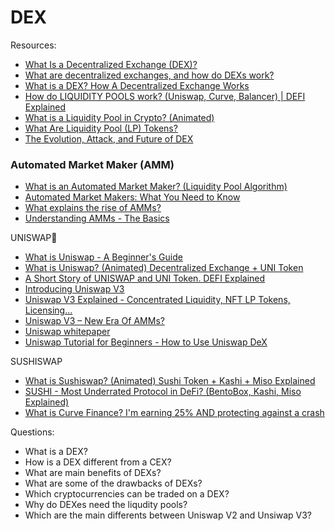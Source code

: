 # DEX


Resources:


* [What Is a Decentralized Exchange (DEX)?](https://academy.binance.com/en/articles/what-is-a-decentralized-exchange-dex#automated-market-makers-amm)
* [What are decentralized exchanges, and how do DEXs work?](https://cointelegraph.com/defi-101/what-are-decentralized-exchanges-and-how-do-dexs-work)
* [What is a DEX? How A Decentralized Exchange Works](https://www.youtube.com/watch?v=2tTVJL4bpTU)
* [How do LIQUIDITY POOLS work? (Uniswap, Curve, Balancer) | DEFI Explained](https://www.youtube.com/watch?v=cizLhxSKrAc&t=3s)
* [What is a Liquidity Pool in Crypto? (Animated)](https://www.youtube.com/watch?v=dVJzcFDo498)
* [What Are Liquidity Pool (LP) Tokens?](https://academy.binance.com/en/articles/what-are-liquidity-pool-lp-tokens)
* [The Evolution, Attack, and Future of DEX](https://blog.dodoex.io/the-evolution-attack-and-future-of-dex-53392064865d)

### Automated Market Maker (AMM)

* [What is an Automated Market Maker? (Liquidity Pool Algorithm)](https://www.youtube.com/watch?v=1PbZMudPP5E)
* [Automated Market Makers: What You Need to Know](https://hackernoon.com/automated-market-makers-what-you-need-to-know)
* [What explains the rise of AMMs?](https://medium.com/dragonfly-research/what-explains-the-rise-of-amms-7d008af1c399)
* [Understanding AMMs - The Basics](https://kermankohli.substack.com/p/understanding-amms-the-basics-f30)

UNISWAP🦄

* [What is Uniswap - A Beginner's Guide](https://www.youtube.com/watch?v=dIneNZTnFMw)
* [What is Uniswap? (Animated) Decentralized Exchange + UNI Token](https://www.youtube.com/watch?v=DLu35sIqVTM)
* [A Short Story of UNISWAP and UNI Token. DEFI Explained](https://www.youtube.com/watch?v=LpjMgS4OVzs)
* [Introducing Uniswap V3](https://uniswap.org/blog/uniswap-v3)
* [Uniswap V3 Explained - Concentrated Liquidity, NFT LP Tokens, Licensing…](https://www.youtube.com/watch?v=ClWR1570UQw)
* [Uniswap V3 – New Era Of AMMs?](https://finematics.com/uniswap-v3-explained/)
* [Uniswap whitepaper](https://uniswap.org/whitepaper-v3.pdf)
* [Uniswap Tutorial for Beginners - How to Use Uniswap DeX](https://www.youtube.com/watch?v=JSp6wTyOGEQ)

SUSHISWAP

* [What is Sushiswap? (Animated) Sushi Token + Kashi + Miso Explained](https://www.youtube.com/watch?v=NTYbVnENeVo)
* [SUSHI - Most Underrated Protocol in DeFi? (BentoBox, Kashi, Miso Explained)](https://www.youtube.com/watch?v=Cbtvc8Eso_g)
* [What is Curve Finance? I'm earning 25% AND protecting against a crash](https://www.youtube.com/watch?v=MqRfurKVM1A)

Questions:

* What is a DEX?
* How is a DEX different from a CEX?‍
* What are main benefits of DEXs?
* What are some of the drawbacks of DEXs?
* Which cryptocurrencies can be traded on a DEX?
* Why do DEXes need the liqudity pools? 
* Which are the main differents between Uniswap V2 and Unsiwap V3? 
